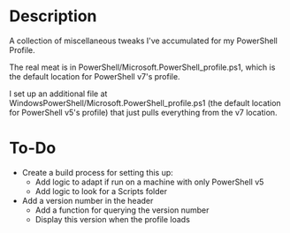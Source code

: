 # Description
A collection of miscellaneous tweaks I've accumulated for my PowerShell Profile.

The real meat is in PowerShell/Microsoft.PowerShell_profile.ps1, which is the default location for PowerShell v7's profile.

I set up an additional file at WindowsPowerShell/Microsoft.PowerShell_profile.ps1 (the default location for PowerShell v5's profile) that just pulls everything from the v7 location.

# To-Do
- Create a build process for setting this up:
  - Add logic to adapt if run on a machine with only PowerShell v5
  - Add logic to look for a Scripts folder
- Add a version number in the header
  - Add a function for querying the version number
  - Display this version when the profile loads
